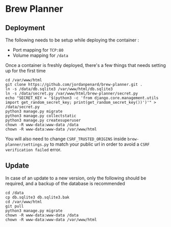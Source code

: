 # Brew Planner

## Deployment
The following needs to be setup while deploying the container :
- Port mapping for `TCP:80`
- Volume mapping for `/data`

Once a container is freshly deployed, there's a few things that needs setting up for the first time
```
cd /var/www/html
git clone https://github.com/jordanpenard/brew-planner.git .
ln -s /data/db.sqlite3 /var/www/html/db.sqlite3
ln -s /data/secret.py /var/www/html/brew-planner/secret.py
echo "SECRET_KEY = '$(python3 -c 'from django.core.management.utils import get_random_secret_key; print(get_random_secret_key())')'" > /data/secret.py
python3 manage.py migrate
python3 manage.py collectstatic
python3 manage.py createsuperuser
chown -R www-data:www-data /data
chown -R www-data:www-data /var/www/html
```

You will also need to change `CSRF_TRUSTED_ORIGINS` inside `brew-planner/settings.py` to match your public url in order to avoid a `CSRF verification failed` error.

## Update
In case of an update to a new version, only the following should be required, and a backup of the database is recommended
```
cd /data
cp db.sqlite3 db.sqlite3.bak
cd /var/www/html
git pull
python3 manage.py migrate
chown -R www-data:www-data /data
chown -R www-data:www-data /var/www/html
```
